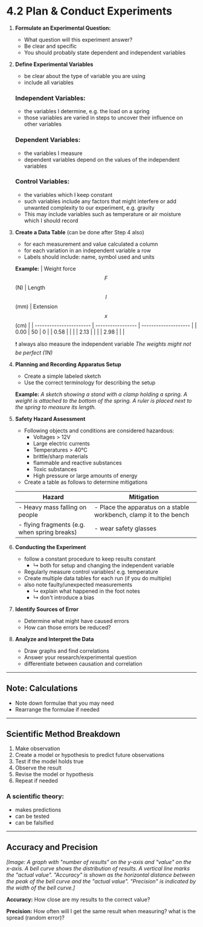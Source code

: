 # 4.2 Plan & Conduct Experiments

1.  **Formulate an Experimental Question:**
    -   What question will this experiment answer?
    -   Be clear and specific
    -   You should probably state dependent and independent variables

2.  **Define Experimental Variables**
    -   be clear about the type of variable you are using
    -   include all variables

    ### Independent Variables:
    -   the variables I determine, e.g. the load on a spring
    -   those variables are varied in steps to uncover their influence on other variables

    ### Dependent Variables:
    -   the variables I measure
    -   dependent variables depend on the values of the independent variables

    ### Control Variables:
    -   the variables which I keep constant
    -   such variables include any factors that might interfere or add unwanted complexity to our experiment, e.g. gravity
    -   This may include variables such as temperature or air moisture which I should record

3.  **Create a Data Table** (can be done after Step 4 also)
    -   for each measurement and value calculated a column
    -   for each variation in an independent variable a row
    -   Labels should include: name, symbol used and units

    **Example:**
    | Weight force $$F$$ (N) | Length $$l$$ (mm) | Extension $$x$$ (cm) |
    | ----------------------- | ----------------- | -------------------- |
    | 0.00                    | 50                | 0                    |
    | 0.58                    |                   |                      |
    | 2.13                    |                   |                      |
    | 2.98                    |                   |                      |

    ❗️ always also measure the independent variable
    *The weights might not be perfect (1N)*

4.  **Planning and Recording Apparatus Setup**
    -   Create a simple labeled sketch
    -   Use the correct terminology for describing the setup
    
    **Example:**
    *A sketch showing a stand with a clamp holding a spring. A weight is attached to the bottom of the spring. A ruler is placed next to the spring to measure its length.*

5.  **Safety Hazard Assessment**
    -   Following objects and conditions are considered hazardous:
        -   Voltages > 12V
        -   Large electric currents
        -   Temperatures > 40°C
        -   brittle/sharp materials
        -   flammable and reactive substances
        -   Toxic substances
        -   High pressure or large amounts of energy
    -   Create a table as follows to determine mitigations

    | Hazard                                         | Mitigation                                                       |
    | ---------------------------------------------- | ---------------------------------------------------------------- |
    | - Heavy mass falling on people                 | - Place the apparatus on a stable workbench, clamp it to the bench |
    | - flying fragments (e.g. when spring breaks) | - wear safety glasses                                            |

6.  **Conducting the Experiment**
    -   follow a constant procedure to keep results constant
        -   ↳ both for setup and changing the independent variable
    -   Regularly measure control variables! e.g. temperature
    -   Create multiple data tables for each run (if you do multiple)
    -   also note faulty/unexpected measurements
        -   ↳ explain what happened in the foot notes
        -   ↳ don't introduce a bias

7.  **Identify Sources of Error**
    -   Determine what might have caused errors
    -   How can those errors be reduced?

8.  **Analyze and Interpret the Data**
    -   Draw graphs and find correlations
    -   Answer your research/experimental question
    -   differentiate between causation and correlation

---

## Note: Calculations
-   Note down formulae that you may need
-   Rearrange the formulae if needed

---

## Scientific Method Breakdown
1.  Make observation
2.  Create a model or hypothesis to predict future observations
3.  Test if the model holds true
4.  Observe the result
5.  Revise the model or hypothesis
6.  Repeat if needed

### A scientific theory:
-   makes predictions
-   can be tested
-   can be falsified

---

## Accuracy and Precision

*[Image: A graph with "number of results" on the y-axis and "value" on the x-axis. A bell curve shows the distribution of results. A vertical line marks the "actual value". "Accuracy" is shown as the horizontal distance between the peak of the bell curve and the "actual value". "Precision" is indicated by the width of the bell curve.]*

**Accuracy:** How close are my results to the correct value?

**Precision:** How often will I get the same result when measuring? what is the spread (random error)?